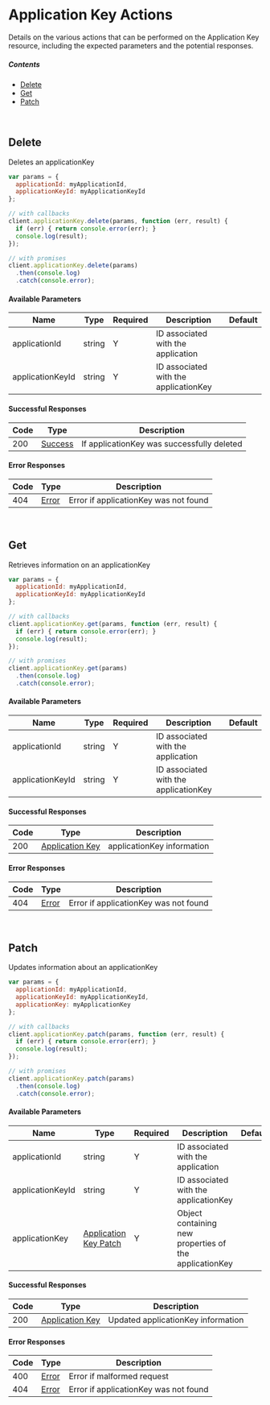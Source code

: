 # Application Key Actions

Details on the various actions that can be performed on the
Application Key resource, including the expected
parameters and the potential responses.

##### Contents

*   [Delete](#delete)
*   [Get](#get)
*   [Patch](#patch)

<br/>

## Delete

Deletes an applicationKey

```javascript
var params = {
  applicationId: myApplicationId,
  applicationKeyId: myApplicationKeyId
};

// with callbacks
client.applicationKey.delete(params, function (err, result) {
  if (err) { return console.error(err); }
  console.log(result);
});

// with promises
client.applicationKey.delete(params)
  .then(console.log)
  .catch(console.error);
```

#### Available Parameters

| Name | Type | Required | Description | Default |
| ---- | ---- | -------- | ----------- | ------- |
| applicationId | string | Y | ID associated with the application |  |
| applicationKeyId | string | Y | ID associated with the applicationKey |  |

#### Successful Responses

| Code | Type | Description |
| ---- | ---- | ----------- |
| 200 | [Success](_schemas.md#success) | If applicationKey was successfully deleted |

#### Error Responses

| Code | Type | Description |
| ---- | ---- | ----------- |
| 404 | [Error](_schemas.md#error) | Error if applicationKey was not found |

<br/>

## Get

Retrieves information on an applicationKey

```javascript
var params = {
  applicationId: myApplicationId,
  applicationKeyId: myApplicationKeyId
};

// with callbacks
client.applicationKey.get(params, function (err, result) {
  if (err) { return console.error(err); }
  console.log(result);
});

// with promises
client.applicationKey.get(params)
  .then(console.log)
  .catch(console.error);
```

#### Available Parameters

| Name | Type | Required | Description | Default |
| ---- | ---- | -------- | ----------- | ------- |
| applicationId | string | Y | ID associated with the application |  |
| applicationKeyId | string | Y | ID associated with the applicationKey |  |

#### Successful Responses

| Code | Type | Description |
| ---- | ---- | ----------- |
| 200 | [Application Key](_schemas.md#application-key) | applicationKey information |

#### Error Responses

| Code | Type | Description |
| ---- | ---- | ----------- |
| 404 | [Error](_schemas.md#error) | Error if applicationKey was not found |

<br/>

## Patch

Updates information about an applicationKey

```javascript
var params = {
  applicationId: myApplicationId,
  applicationKeyId: myApplicationKeyId,
  applicationKey: myApplicationKey
};

// with callbacks
client.applicationKey.patch(params, function (err, result) {
  if (err) { return console.error(err); }
  console.log(result);
});

// with promises
client.applicationKey.patch(params)
  .then(console.log)
  .catch(console.error);
```

#### Available Parameters

| Name | Type | Required | Description | Default |
| ---- | ---- | -------- | ----------- | ------- |
| applicationId | string | Y | ID associated with the application |  |
| applicationKeyId | string | Y | ID associated with the applicationKey |  |
| applicationKey | [Application Key Patch](_schemas.md#application-key-patch) | Y | Object containing new properties of the applicationKey |  |

#### Successful Responses

| Code | Type | Description |
| ---- | ---- | ----------- |
| 200 | [Application Key](_schemas.md#application-key) | Updated applicationKey information |

#### Error Responses

| Code | Type | Description |
| ---- | ---- | ----------- |
| 400 | [Error](_schemas.md#error) | Error if malformed request |
| 404 | [Error](_schemas.md#error) | Error if applicationKey was not found |
